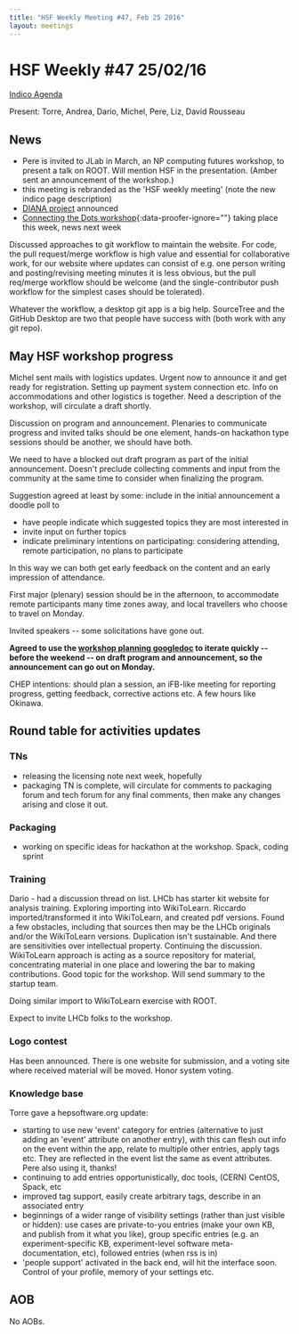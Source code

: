 ```yaml
---
title: "HSF Weekly Meeting #47, Feb 25 2016"
layout: meetings
---
```


# HSF Weekly #47 25/02/16

[Indico Agenda](https://indico.cern.ch/event/503373/)

Present: Torre, Andrea, Dario, Michel, Pere, Liz, David Rousseau

## News

- Pere is invited to JLab in March, an NP computing futures workshop, to present a talk on ROOT. Will mention HSF in the presentation. (Amber sent an announcement of the workshop.)
- this meeting is rebranded as the 'HSF weekly meeting' (note the new indico page description)
- [DIANA project](http://diana-hep.org) announced
- [Connecting the Dots workshop](https://indico.hephy.oeaw.ac.at/event/86/){:data-proofer-ignore=""} taking place this week, news next week

Discussed approaches to git workflow to maintain the website. For code, the pull request/merge workflow is high value and essential for collaborative work, for our website where updates can consist of e.g. one person writing and posting/revising meeting minutes it is less obvious, but the pull req/merge workflow should be welcome (and the single-contributor push workflow for the simplest cases should be tolerated).

Whatever the workflow, a desktop git app is a big help. SourceTree and the GitHub Desktop are two that people have success with (both work with any git repo).

## May HSF workshop progress

Michel sent mails with logistics updates. Urgent now to announce it and get ready for registration.
Setting up payment system connection etc. Info on accommodations and other logistics is together. Need a description of the workshop, will circulate a draft shortly. 

Discussion on program and announcement. Plenaries to communicate progress and invited talks should be one element, hands-on hackathon type sessions should be another, we should have both.

We need to have a blocked out draft program as part of the initial announcement. Doesn't preclude collecting comments and input from the community at the same time to consider when finalizing the program.

Suggestion agreed at least by some: include in the initial announcement a doodle poll to

- have people indicate which suggested topics they are most interested in
- invite input on further topics
- indicate preliminary intentions on participating: considering attending, remote participation, no plans to participate

In this way we can both get early feedback on the content and an early impression of attendance.

First major (plenary) session should be in the afternoon, to accommodate remote participants many time zones away, and local travellers who choose to travel on Monday.

Invited speakers -- some solicitations have gone out.

**Agreed to use the [workshop planning googledoc](https://docs.google.com/document/d/1IDVf860BB_qujt9EmsuxjO8Kv13sf5WhOtg9DV_4DGM/edit?usp=sharing) to iterate quickly -- before the weekend -- on draft program and announcement, so the announcement can go out on Monday.**

CHEP intentions: should plan a session, an iFB-like meeting for reporting progress, getting feedback, corrective actions etc. A few hours like Okinawa.

## Round table for activities updates

### TNs

- releasing the licensing note next week, hopefully
- packaging TN is complete, will circulate for comments to packaging forum and tech forum for any final comments, then make any changes arising and close it out.

### Packaging

- working on specific ideas for hackathon at the workshop. Spack, coding sprint

### Training 

Dario - had a discussion thread on list. LHCb has starter kit website for analysis training.
Exploring importing into WikiToLearn. Riccardo imported/transformed it into WikiToLearn, and created pdf versions. Found a few obstacles, including that sources then may be the LHCb originals and/or the WikiToLearn versions. Duplication isn't sustainable. And there are sensitivities over intellectual property. Continuing the discussion. WikiToLearn approach is acting as a source repository for material, concentrating material in one place and lowering the bar to making contributions. Good topic for the workshop. Will send summary to the startup team.

Doing similar import to WikiToLearn exercise with ROOT.

Expect to invite LHCb folks to the workshop.

### Logo contest 

Has been announced. There is one website for submission, and a voting site where received material will be moved. Honor system voting.

### Knowledge base

Torre gave a hepsoftware.org update:

- starting to use new 'event' category for entries (alternative to just adding an 'event' attribute on another entry), with this can flesh out info on the event within the app, relate to multiple other entries, apply tags etc. They are reflected in the event list the same as event attributes. Pere also using it, thanks! 
- continuing to add entries opportunistically, doc tools, (CERN) CentOS, Spack, etc
- improved tag support, easily create arbitrary tags, describe in an associated entry
- beginnings of a wider range of visibility settings (rather than just visible or hidden): use cases are private-to-you entries (make your own KB, and publish from it what you like), group specific entries (e.g. an experiment-specific KB, experiment-level software meta-documentation, etc), followed entries (when rss is in)
- 'people support' activated in the back end, will hit the interface soon. Control of your profile, memory of your settings etc.

## AOB

No AOBs.

